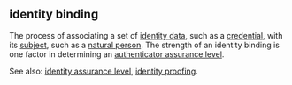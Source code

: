 ## identity binding

<p class="c8"><span>The process of associating a set of </span><span class="c2"><a class="c3" href="#h.t3ho4tago38u">identity data</a></span><span>, such as a </span><span class="c2"><a class="c3" href="#h.kcj6iw2vib1v">credential</a></span><span>, with its </span><span class="c2"><a class="c3" href="#h.voca6uuv1a4">subject</a></span><span>, such as a </span><span class="c2"><a class="c3" href="#h.yx4qb6dcjdvj">natural person</a></span><span>. The strength of an identity binding is one factor in determining an </span><span class="c2"><a class="c3" href="#h.a7560ebfrt4m">authenticator assurance level</a></span><span>.</span></p><p class="c8"><span>See also: </span><span class="c2"><a class="c3" href="#h.udr0qmo2ubln">identity assurance level</a></span><span>, </span><span class="c2"><a class="c3" href="#h.8o667cv8194w">identity proofing</a></span><span class="c0">.</span></p>

